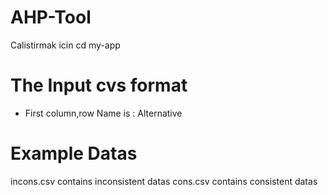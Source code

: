 # AHP-Tool

Calistirmak icin
cd my-app

# The Input cvs format
*  First column,row Name is : Alternative 

# Example Datas
incons.csv contains inconsistent datas
cons.csv contains consistent datas
